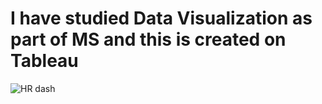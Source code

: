 # I have studied Data Visualization as part of MS and this is created on Tableau
![HR dash](https://user-images.githubusercontent.com/101083684/212241843-cd30e236-8fd0-489e-a7e5-946e859f6d04.jpg)
